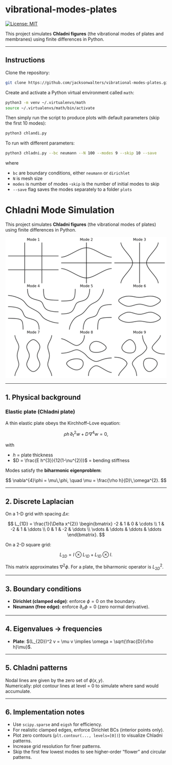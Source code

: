 # vibrational-modes-plates

[![License: MIT](https://img.shields.io/badge/License-MIT-brightgreen.svg)](https://opensource.org/licenses/MIT)

This project simulates **Chladni figures** (the vibrational modes of plates and membranes) using finite differences in Python.

---

## Instructions

Clone the repository:

```sh
git clone https://github.com/jacksonwalters/vibrational-modes-plates.git
```

Create and activate a Python virtual environment called `math`:

```sh
python3 -m venv ~/.virtualenvs/math
source ~/.virtualenvs/math/bin/activate
```

Then simply run the script to produce plots with default parameters (skip the first 10 modes):

```sh
python3 chlandi.py
```

To run with different parameters:

```sh
python3 chladni.py --bc neumann --N 100 --modes 9 --skip 10 --save
```

where 

- `bc` are boundary conditions, either `neumann` or `dirichlet`
- `N` is mesh size
- `modes` is number of modes
-`skip` is the number of initial modes to skip
- `--save` flag saves the modes separately to a folder `plots`

# Chladni Mode Simulation

This project simulates **Chladni figures** (the vibrational modes of plates) using finite differences in Python.

![Chladni Modes](plots/chladni_modes.png)

---

## 1. Physical background

### Elastic plate (Chladni plate)

A thin elastic plate obeys the Kirchhoff–Love equation:

$$
\rho h\,\partial_{t}^{2}w + D\,\nabla^{4}w = 0,
$$

with  
- $h$ = plate thickness  
- $D = \frac{E h^{3}}{12(1-\nu^{2})}$ = bending stiffness

Modes satisfy the **biharmonic eigenproblem**:

$$
\nabla^{4}\phi = \mu\,\phi, \quad \mu = \frac{\rho h}{D}\,\omega^{2}.
$$

---

## 2. Discrete Laplacian

On a 1-D grid with spacing $\Delta x$:

$$
L_{1D} = \frac{1}{\Delta x^{2}}
\begin{bmatrix}
-2 & 1 & 0 & \cdots \\
1 & -2 & 1 & \ddots \\
0 & 1 & -2 & \ddots \\
\vdots & \ddots & \ddots & \ddots
\end{bmatrix}.
$$

On a 2-D square grid:

$$
L_{2D} = I \otimes L_{1D} + L_{1D} \otimes I.
$$

This matrix approximates $\nabla^{2}\phi$. For a plate, the biharmonic operator is $L_{2D}^2$.

---

## 3. Boundary conditions

- **Dirichlet (clamped edge)**: enforce $\phi = 0$ on the boundary.  
- **Neumann (free edge)**: enforce $\partial_n \phi = 0$ (zero normal derivative).  

---

## 4. Eigenvalues → frequencies

- **Plate**: $(L_{2D})^2 v = \mu v \implies \omega = \sqrt{\frac{D}{\rho h}\mu}$.

---

## 5. Chladni patterns

Nodal lines are given by the zero set of $\phi(x,y)$.  
Numerically: plot contour lines at level = 0 to simulate where sand would accumulate.

---

## 6. Implementation notes

- Use `scipy.sparse` and `eigsh` for efficiency.  
- For realistic clamped edges, enforce Dirichlet BCs (interior points only).  
- Plot zero contours (`plt.contour(..., levels=[0])`) to visualize Chladni patterns.  
- Increase grid resolution for finer patterns.  
- Skip the first few lowest modes to see higher-order “flower” and circular patterns.


